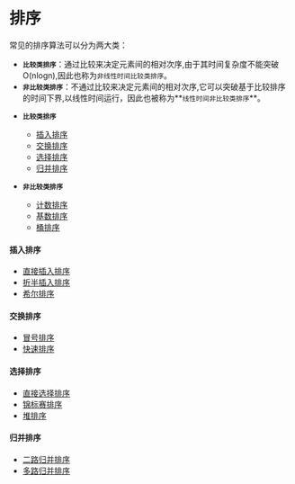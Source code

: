  排序
 =====

常见的排序算法可以分为两大类：</br>
* **`比较类排序`**：通过比较来决定元素间的相对次序,由于其时间复杂度不能突破O(nlogn),因此也称为`非线性时间比较类排序`。
* **`非比较类排序`**：不通过比较来决定元素间的相对次序,它可以突破基于比较排序的时间下界,以线性时间运行，因此也被称为**`线性时间非比较类排序`**。

- **`比较类排序`**
    - [插入排序](#insertion)</br>
    - [交换排序](#swap)</br>
    - [选择排序](#selection)</br>
    - [归并排序](#merge)</br>

- **`非比较类排序`**
    - [计数排序](../count)</br>
    - [基数排序](../radix)</br>
    - [桶排序](../bucket)</br>



#### <i id="insertion"></i>插入排序  
- [直接插入排序](./straight_insertion)</br>
- [折半插入排序](../binary_insertion)</br>
- [希尔排序](../shell)</br>


#### <i id="swap"></i>交换排序  
- [冒号排序](../bubble)</br>
- [快速排序](../quick)</br>


#### <i id="selection"></i>选择排序  
- [直接选择排序](../direct_selection)</br>
- [锦标赛排序](../tournament)</br>
- [堆排序](../heap)</br>


#### <i id="merge"></i>归并排序
- [二路归并排序](../binary_merge)
- [多路归并排序](../mul_merge)



